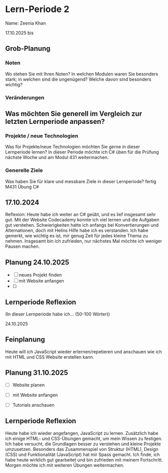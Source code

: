 # Lern-Periode 2
Name: Zeenia Khan 

17.10.2025 bis 

## Grob-Planung
### Noten
Wo stehen Sie mit Ihren Noten? In welchen Modulen waren Sie besonders stark; in welchen sind die ungenügend? Welche davon sind besonders wichtig?

### Veränderungen
Was möchten Sie generell im Vergleich zur letzten Lernperiode anpassen?
-

### Projekte / neue Technologien
Was für Projekte/neue Technologien möchten Sie gerne in dieser Lernperiode lernen?
In dieser Periode möchte ich C# üben für die Prüfung nächste Woche und am Modul 431 weitermachen.

### Generelle Ziele
Was haben Sie für klare und messbare Ziele in dieser Lernperiode?
fertig M431
Übung C#


## 17.10.2024
Reflexion: Heute habe ich weiter an C# geübt, und es lief insgesamt sehr gut. 
Mit der Website Codecademy konnte ich viel lernen und die Aufgaben gut verstehen. 
Schwierigkeiten hatte ich anfangs bei Konvertierungen und Alternationen, doch mit Helins Hilfe habe ich es verstanden. 
Ich habe gemerkt, wie wichtig es ist, mir genug Zeit für jedes kleine Thema zu nehmen. 
Insgesamt bin ich zufrieden, nur nächstes Mal möchte ich weniger Pausen machen.


## Planung 24.10.2025
- [ ] neues Projekt finden
- [ ] mit Website anfangen
- [ ] 

## Lernperiode Reflexion
(In dieser Lernperiode habe ich... (50-100 Wörter))

24.10.2025

## Feinplanung
Heute will ich JavaScript wieder erlernen/repetieren und anschauen wie ich mit HTML und CSS Website erstellen kann.


## Planung 31.10.2025
- [ ] Website planen
- [ ] mit Website anfangen
- [ ] Tutorials anschauen


## Lernperiode Reflexion
Heute habe ich wieder angefangen, JavaScript zu lernen. Zusätzlich habe ich einige HTML- und CSS-Übungen gemacht, um mein Wissen zu festigen. Ich habe versucht, die Grundlagen besser zu verstehen und kleine Projekte umzusetzen. Besonders das Zusammenspiel von Struktur (HTML), Design (CSS) und Funktionalität (JavaScript) hat mir Spass gemacht. Ich finde, ich habe heute wirklich gut gearbeitet und bin zufrieden mit meinem Fortschritt. Morgen möchte ich mit weiteren Übungen weitermachen.




